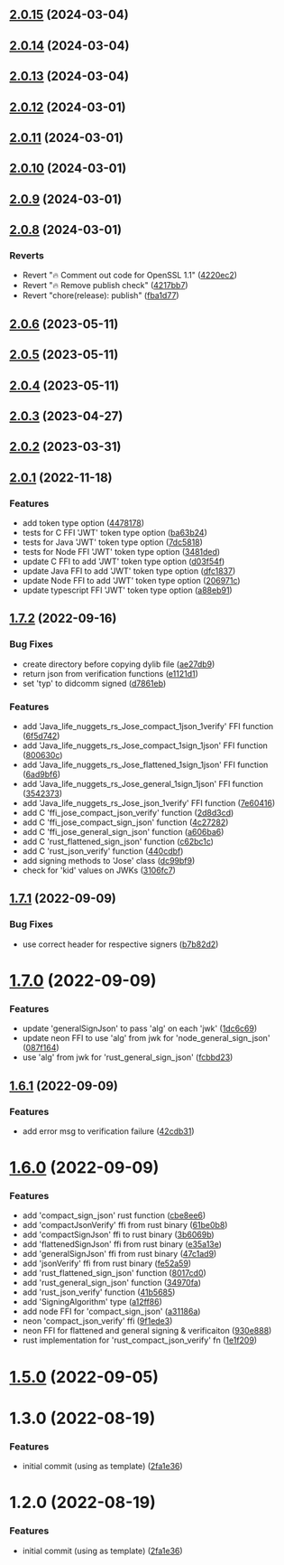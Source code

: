 ## [2.0.15](https://github.com/NuggetsLtd/ffi-jose/compare/v2.0.14...v2.0.15) (2024-03-04)



## [2.0.14](https://github.com/NuggetsLtd/ffi-jose/compare/v2.0.13...v2.0.14) (2024-03-04)



## [2.0.13](https://github.com/NuggetsLtd/ffi-jose/compare/v2.0.12...v2.0.13) (2024-03-04)



## [2.0.12](https://github.com/NuggetsLtd/ffi-jose/compare/v2.0.11...v2.0.12) (2024-03-01)



## [2.0.11](https://github.com/NuggetsLtd/ffi-jose/compare/v2.0.10...v2.0.11) (2024-03-01)



## [2.0.10](https://github.com/NuggetsLtd/ffi-jose/compare/v2.0.9...v2.0.10) (2024-03-01)



## [2.0.9](https://github.com/NuggetsLtd/ffi-jose/compare/v2.0.8...v2.0.9) (2024-03-01)



## [2.0.8](https://github.com/NuggetsLtd/ffi-jose/compare/v2.0.7...v2.0.8) (2024-03-01)


### Reverts

* Revert ":fire:  Comment out code for OpenSSL 1.1" ([4220ec2](https://github.com/NuggetsLtd/ffi-jose/commit/4220ec2c952b05524905afb9f980dc6efc2219d2))
* Revert ":fire:  Remove publish check" ([4217bb7](https://github.com/NuggetsLtd/ffi-jose/commit/4217bb733bac6249fa0abe8c392351aba8a6b0e8))
* Revert "chore(release): publish" ([fba1d77](https://github.com/NuggetsLtd/ffi-jose/commit/fba1d77461dffb81ecf16e1e9dcf50349f062451))



## [2.0.6](https://github.com/NuggetsLtd/ffi-jose/compare/v2.0.5...v2.0.6) (2023-05-11)



## [2.0.5](https://github.com/NuggetsLtd/ffi-jose/compare/2.0.4...2.0.5) (2023-05-11)



## [2.0.4](https://github.com/NuggetsLtd/ffi-jose/compare/v2.0.3...v2.0.4) (2023-05-11)



## [2.0.3](https://github.com/NuggetsLtd/ffi-jose/compare/2.0.2...2.0.3) (2023-04-27)



## [2.0.2](https://github.com/NuggetsLtd/ffi-jose/compare/v2.0.1...v2.0.2) (2023-03-31)



## [2.0.1](https://github.com/NuggetsLtd/ffi-jose/compare/v1.7.2...v2.0.1) (2022-11-18)


### Features

* add  token type option ([4478178](https://github.com/NuggetsLtd/ffi-jose/commit/44781780a2f6c2d3fb333fd8f6aa580f2d546ea8))
* tests for C FFI 'JWT' token type option ([ba63b24](https://github.com/NuggetsLtd/ffi-jose/commit/ba63b240720c6a6742266d20f92c7c1b11b918a6))
* tests for Java 'JWT' token type option ([7dc5818](https://github.com/NuggetsLtd/ffi-jose/commit/7dc5818fa1ee21279d3013366560f9d8fd44428d))
* tests for Node FFI 'JWT' token type option ([3481ded](https://github.com/NuggetsLtd/ffi-jose/commit/3481deda18568f66a9383e70ea04b0d05ab02dab))
* update C FFI to add 'JWT' token type option ([d03f54f](https://github.com/NuggetsLtd/ffi-jose/commit/d03f54f654f5259768f6d65022a64d283e0c6632))
* update Java FFI to add 'JWT' token type option ([dfc1837](https://github.com/NuggetsLtd/ffi-jose/commit/dfc18376e9a3bde8e8351419a6a30f37d7340e68))
* update Node FFI to add 'JWT' token type option ([206971c](https://github.com/NuggetsLtd/ffi-jose/commit/206971c9ed03f5e22a1c32c4a862249024a0796c))
* update typescript FFI 'JWT' token type option ([a88eb91](https://github.com/NuggetsLtd/ffi-jose/commit/a88eb91c21b666b7375a7ebad6ffa66d11c13832))



## [1.7.2](https://github.com/NuggetsLtd/ffi-jose/compare/v1.7.1...v1.7.2) (2022-09-16)


### Bug Fixes

* create directory before copying dylib file ([ae27db9](https://github.com/NuggetsLtd/ffi-jose/commit/ae27db9f417c4bc1c7f7170826b9ed491726f30a))
* return json from verification functions ([e1121d1](https://github.com/NuggetsLtd/ffi-jose/commit/e1121d14170b86e8e6c2ca5df44143e0d6fb4c0a))
* set 'typ' to didcomm signed ([d7861eb](https://github.com/NuggetsLtd/ffi-jose/commit/d7861eb6adeae4c5a2391f803130f5e14c70084c))


### Features

* add 'Java_life_nuggets_rs_Jose_compact_1json_1verify' FFI function ([6f5d742](https://github.com/NuggetsLtd/ffi-jose/commit/6f5d742856b83e72dd2202e83a03b9dfc1c7a0fa))
* add 'Java_life_nuggets_rs_Jose_compact_1sign_1json' FFI function ([800630c](https://github.com/NuggetsLtd/ffi-jose/commit/800630c814669cfa87bcf2fdf9feb49f37fb112e))
* add 'Java_life_nuggets_rs_Jose_flattened_1sign_1json' FFI function ([6ad9bf6](https://github.com/NuggetsLtd/ffi-jose/commit/6ad9bf68ad7fbd934d8130de2371d62cc12fc52b))
* add 'Java_life_nuggets_rs_Jose_general_1sign_1json' FFI function ([3542373](https://github.com/NuggetsLtd/ffi-jose/commit/35423739191b28aeaee39265101991f58e39be3b))
* add 'Java_life_nuggets_rs_Jose_json_1verify' FFI function ([7e60416](https://github.com/NuggetsLtd/ffi-jose/commit/7e6041645dc30de1d47059f91f97baa26a377d93))
* add C 'ffi_jose_compact_json_verify' function ([2d8d3cd](https://github.com/NuggetsLtd/ffi-jose/commit/2d8d3cd27a85ec2e52268a0103c77cbb5cdd2853))
* add C 'ffi_jose_compact_sign_json' function ([4c27282](https://github.com/NuggetsLtd/ffi-jose/commit/4c27282054c2f0ab4611d49c69b3a7e9082d80a6))
* add C 'ffi_jose_general_sign_json' function ([a606ba6](https://github.com/NuggetsLtd/ffi-jose/commit/a606ba63b2484f996f2977207d2698e81823209c))
* add C 'rust_flattened_sign_json' function ([c62bc1c](https://github.com/NuggetsLtd/ffi-jose/commit/c62bc1c873e0d1ff3248f826db1cb03fa5a6bedd))
* add C 'rust_json_verify' function ([440cdbf](https://github.com/NuggetsLtd/ffi-jose/commit/440cdbf05fc1b14f23e2ee897b1b1ee379d45d2f))
* add signing methods to 'Jose' class ([dc99bf9](https://github.com/NuggetsLtd/ffi-jose/commit/dc99bf9843e0932ba933c8d6c13e2984f0fa8564))
* check for 'kid' values on JWKs ([3106fc7](https://github.com/NuggetsLtd/ffi-jose/commit/3106fc7e92b1133cc973951493955144ed3bac7a))



## [1.7.1](https://github.com/NuggetsLtd/ffi-jose/compare/v1.7.0...v1.7.1) (2022-09-09)


### Bug Fixes

* use correct header for respective signers ([b7b82d2](https://github.com/NuggetsLtd/ffi-jose/commit/b7b82d2b014f402b9b72c5c13a452301033f3d9d))



# [1.7.0](https://github.com/NuggetsLtd/ffi-jose/compare/v1.6.1...v1.7.0) (2022-09-09)


### Features

* update 'generalSignJson' to pass 'alg' on each 'jwk' ([1dc6c69](https://github.com/NuggetsLtd/ffi-jose/commit/1dc6c697e40c75e6fc1de1c761cae75a2678cb21))
* update neon FFI to use 'alg' from jwk for 'node_general_sign_json' ([087f164](https://github.com/NuggetsLtd/ffi-jose/commit/087f164fec0dbfd989c1d5a760724064d258c0cf))
* use 'alg' from jwk for 'rust_general_sign_json' ([fcbbd23](https://github.com/NuggetsLtd/ffi-jose/commit/fcbbd23298d711e52ac3dd7d22288c4aaed4598d))



## [1.6.1](https://github.com/NuggetsLtd/ffi-jose/compare/v1.6.0...v1.6.1) (2022-09-09)


### Features

* add error msg to verification failure ([42cdb31](https://github.com/NuggetsLtd/ffi-jose/commit/42cdb31a6fcc684a7e6683e373375a0bb451856b))



# [1.6.0](https://github.com/NuggetsLtd/ffi-jose/compare/1.5.0...1.6.0) (2022-09-09)


### Features

* add 'compact_sign_json' rust function ([cbe8ee6](https://github.com/NuggetsLtd/ffi-jose/commit/cbe8ee68c4fb04be9e26edbe8a96c99b6dc5e586))
* add 'compactJsonVerify' ffi from rust binary ([61be0b8](https://github.com/NuggetsLtd/ffi-jose/commit/61be0b8cb477806935c3f55baba25b3f8897ff98))
* add 'compactSignJson' ffi to rust binary ([3b6069b](https://github.com/NuggetsLtd/ffi-jose/commit/3b6069bd460512ddc282145647d9b1f6b521c874))
* add 'flattenedSignJson' ffi from rust binary ([e35a13e](https://github.com/NuggetsLtd/ffi-jose/commit/e35a13efa976422638a164e2e0124bd206f2e146))
* add 'generalSignJson' ffi from rust binary ([47c1ad9](https://github.com/NuggetsLtd/ffi-jose/commit/47c1ad99676bea74c9db7a90f1cdb435ed39bf96))
* add 'jsonVerify' ffi from rust binary ([fe52a59](https://github.com/NuggetsLtd/ffi-jose/commit/fe52a59169a3e55e69d6146d8563a41fdb7e40fe))
* add 'rust_flattened_sign_json' function ([8017cd0](https://github.com/NuggetsLtd/ffi-jose/commit/8017cd00c1b33d34ff75cd1990162320c3c3b12b))
* add 'rust_general_sign_json' function ([34970fa](https://github.com/NuggetsLtd/ffi-jose/commit/34970fa3e07753885cc9ccd696e306311dc47ae2))
* add 'rust_json_verify' function ([41b5685](https://github.com/NuggetsLtd/ffi-jose/commit/41b56853c34b9bc84ba33bca7edac6ca7866e4a9))
* add 'SigningAlgorithm' type ([a12ff86](https://github.com/NuggetsLtd/ffi-jose/commit/a12ff86210db48dc79d7a9558a223495e7f79675))
* add node FFI for 'compact_sign_json' ([a31186a](https://github.com/NuggetsLtd/ffi-jose/commit/a31186a68c9778378ea378f5e6229caaae82ccfe))
* neon 'compact_json_verify' ffi ([9f1ede3](https://github.com/NuggetsLtd/ffi-jose/commit/9f1ede3f16ef98aa8321fd812cb4d8edba75743f))
* neon FFI for flattened and general signing & verificaiton ([930e888](https://github.com/NuggetsLtd/ffi-jose/commit/930e888c59910804fd66e712ddd1879c39c6546b))
* rust implementation for 'rust_compact_json_verify' fn ([1e1f209](https://github.com/NuggetsLtd/ffi-jose/commit/1e1f209a69c977aca0fb28674e16a7f4e378e8ec))



# [1.5.0](https://github.com/NuggetsLtd/ffi-jose/compare/v1.3.0...v1.5.0) (2022-09-05)



# 1.3.0 (2022-08-19)


### Features

* initial commit (using  as template) ([2fa1e36](https://github.com/NuggetsLtd/ffi-jose/commit/2fa1e36be226db04c74623c78397a5c7a0190790))



# 1.2.0 (2022-08-19)


### Features

* initial commit (using  as template) ([2fa1e36](https://github.com/NuggetsLtd/ffi-jose/commit/2fa1e36be226db04c74623c78397a5c7a0190790))



